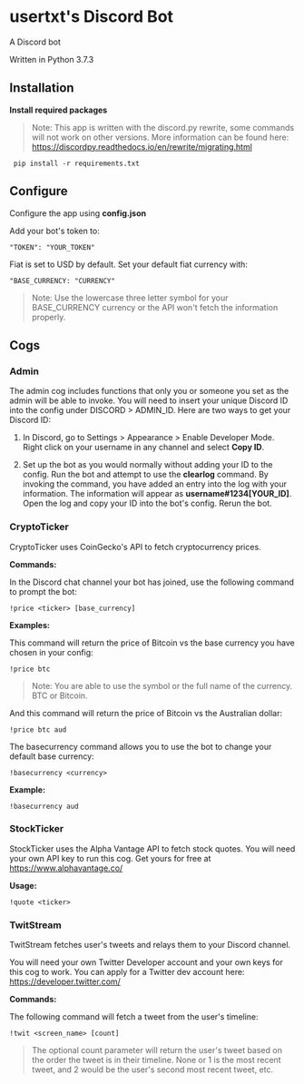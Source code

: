 # usertxt's Discord Bot
A Discord bot

Written in Python 3.7.3

## Installation

**Install required packages**

> Note: This app is written with the discord.py rewrite, some commands will not work on other versions. More information can be found here: https://discordpy.readthedocs.io/en/rewrite/migrating.html

```
 pip install -r requirements.txt
```


## Configure

Configure the app using **config.json**

Add your bot's token to:
```
"TOKEN": "YOUR_TOKEN"
```

Fiat is set to USD by default. Set your default fiat currency with:
```
"BASE_CURRENCY: "CURRENCY"
```
>Note: Use the lowercase three letter symbol for your BASE_CURRENCY currency or the API won't fetch the information properly.

## Cogs

### Admin
The admin cog includes functions that only you or someone you set as the admin will be able to invoke. You will
need to insert your unique Discord ID into the config under DISCORD > ADMIN_ID. Here are two ways to get your 
Discord ID:

1. In Discord, go to Settings > Appearance > Enable Developer Mode. Right click on your username in any channel
and select **Copy ID**.

2. Set up the bot as you would normally without adding your ID to the config. Run the bot and attempt to use the
**clearlog** command. By invoking the command, you have added an entry into the log with your information. The
 information will appear as **username#1234[YOUR_ID]**. Open the log and copy your ID into the bot's config.
 Rerun the bot.

### CryptoTicker
CryptoTicker uses CoinGecko's API to fetch cryptocurrency prices.

**Commands:**

In the Discord chat channel your bot has joined, use the following command to prompt the bot:
```
!price <ticker> [base_currency] 
```

**Examples:**

This command will return the price of Bitcoin vs the base currency you have chosen in your config:

```
!price btc
```
> Note: You are able to use the symbol or the full name of the currency. BTC or Bitcoin.

And this command will return the price of Bitcoin vs the Australian dollar:

```
!price btc aud
```

The basecurrency command allows you to use the bot to change your default base currency:

```
!basecurrency <currency>
```

**Example:**

```
!basecurrency aud
```

### StockTicker
StockTicker uses the Alpha Vantage API to fetch stock quotes. You will need your own API key to run this cog. Get yours
for free at https://www.alphavantage.co/

**Usage:**
```
!quote <ticker>
```

### TwitStream
TwitStream fetches user's tweets and relays them to your Discord channel.

You will need your own Twitter Developer account and your own keys for this cog to work. You can apply for a Twitter
dev account here: https://developer.twitter.com/

**Commands:**

The following command will fetch a tweet from the user's timeline:

```
!twit <screen_name> [count]
```

>The optional count parameter will return the user's tweet based on the order the tweet is in their timeline. None or 1 is the most recent tweet, and 2 would be the user's second most recent tweet, etc.